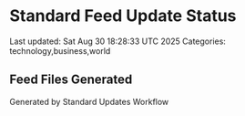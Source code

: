 # Standard Feed Update Status
Last updated: Sat Aug 30 18:28:33 UTC 2025
Categories: technology,business,world

## Feed Files Generated

Generated by Standard Updates Workflow
